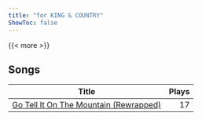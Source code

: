 ```yaml
---
title: "for KING & COUNTRY"
ShowToc: false
---
```


{{< more >}}

## Songs
Title | Plays 
----- | -----: 
[Go Tell It On The Mountain (Rewrapped)](/songs/go-tell-it-on-the-mountain-rewrapped) | 17

